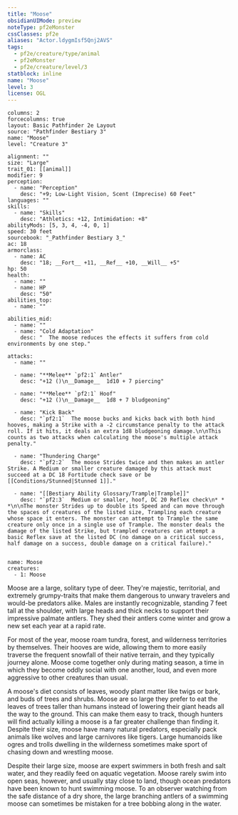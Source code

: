 ```yaml
---
title: "Moose"
obsidianUIMode: preview
noteType: pf2eMonster
cssClasses: pf2e
aliases: "Actor.ldygmIsf5Qnj2AVS" 
tags:
  - pf2e/creature/type/animal
  - pf2eMonster
  - pf2e/creature/level/3
statblock: inline
name: "Moose"
level: 3
license: OGL
---
```


```statblock
columns: 2
forcecolumns: true
layout: Basic Pathfinder 2e Layout
source: "Pathfinder Bestiary 3"
name: "Moose"
level: "Creature 3"

alignment: ""
size: "Large"
trait_01: [[animal]]
modifier: 9
perception:
  - name: "Perception"
    desc: "+9; Low-Light Vision, Scent (Imprecise) 60 Feet"
languages: ""
skills:
  - name: "Skills"
    desc: "Athletics: +12, Intimidation: +8"
abilityMods: [5, 3, 4, -4, 0, 1]
speed: 30 feet
sourcebook: "_Pathfinder Bestiary 3_"
ac: 18
armorclass:
  - name: AC
    desc: "18; __Fort__ +11, __Ref__ +10, __Will__ +5"
hp: 50
health:
  - name: ""
  - name: HP
    desc: "50"
abilities_top:
  - name: ""

abilities_mid:
  - name: ""
  - name: "Cold Adaptation"
    desc: "  The moose reduces the effects it suffers from cold environments by one step."

attacks:
  - name: ""

  - name: "**Melee** `pf2:1` Antler"
    desc: "+12 ()\n__Damage__  1d10 + 7 piercing"

  - name: "**Melee** `pf2:1` Hoof"
    desc: "+12 ()\n__Damage__  1d8 + 7 bludgeoning"

  - name: "Kick Back"
    desc: "`pf2:1`  The moose bucks and kicks back with both hind hooves, making a Strike with a -2 circumstance penalty to the attack roll. If it hits, it deals an extra 1d8 bludgeoning damage.\n\nThis counts as two attacks when calculating the moose's multiple attack penalty."

  - name: "Thundering Charge"
    desc: "`pf2:2`  The moose Strides twice and then makes an antler Strike. A Medium or smaller creature damaged by this attack must succeed at a DC 18 Fortitude check save or be [[Conditions/Stunned|Stunned 1]]."

  - name: "[[Bestiary Ability Glossary/Trample|Trample]]"
    desc: "`pf2:3`  Medium or smaller, hoof, DC 20 Reflex check\n* * *\n\nThe monster Strides up to double its Speed and can move through the spaces of creatures of the listed size, Trampling each creature whose space it enters. The monster can attempt to Trample the same creature only once in a single use of Trample. The monster deals the damage of the listed Strike, but trampled creatures can attempt a basic Reflex save at the listed DC (no damage on a critical success, half damage on a success, double damage on a critical failure)."
 
```

```encounter-table
name: Moose
creatures:
  - 1: Moose
```



Moose are a large, solitary type of deer. They're majestic, territorial, and extremely grumpy-traits that make them dangerous to unwary travelers and would-be predators alike. Males are instantly recognizable, standing 7 feet tall at the shoulder, with large heads and thick necks to support their impressive palmate antlers. They shed their antlers come winter and grow a new set each year at a rapid rate.

For most of the year, moose roam tundra, forest, and wilderness territories by themselves. Their hooves are wide, allowing them to more easily traverse the frequent snowfall of their native terrain, and they typically journey alone. Moose come together only during mating season, a time in which they become oddly social with one another, loud, and even more aggressive to other creatures than usual.

A moose's diet consists of leaves, woody plant matter like twigs or bark, and buds of trees and shrubs. Moose are so large they prefer to eat the leaves of trees taller than humans instead of lowering their giant heads all the way to the ground. This can make them easy to track, though hunters will find actually killing a moose is a far greater challenge than finding it. Despite their size, moose have many natural predators, especially pack animals like wolves and large carnivores like tigers. Large humanoids like ogres and trolls dwelling in the wilderness sometimes make sport of chasing down and wrestling moose.

Despite their large size, moose are expert swimmers in both fresh and salt water, and they readily feed on aquatic vegetation. Moose rarely swim into open seas, however, and usually stay close to land, though ocean predators have been known to hunt swimming moose. To an observer watching from the safe distance of a dry shore, the large branching antlers of a swimming moose can sometimes be mistaken for a tree bobbing along in the water.
